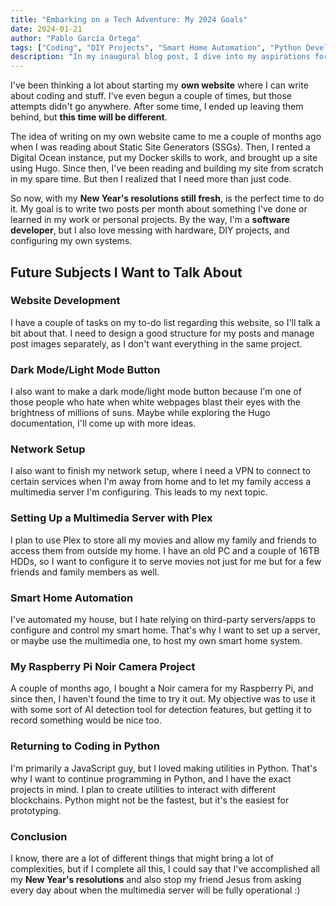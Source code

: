 ```yaml
---
title: "Embarking on a Tech Adventure: My 2024 Goals"
date: 2024-01-21
author: "Pablo García Ortega"
tags: ["Coding", "DIY Projects", "Smart Home Automation", "Python Development", "Multimedia Server"]
description: "In my inaugural blog post, I dive into my aspirations for 2024, ranging from web development and smart home automation to Python programming and setting up a multimedia server."
---
```



I've been thinking a lot about starting my **own website** where I can write about coding and stuff. I've even begun a couple of times, but those attempts didn't go anywhere. After some time, I ended up leaving them behind, but **this time will be different**. 

The idea of writing on my own website came to me a couple of months ago when I was reading about Static Site Generators (SSGs). Then, I rented a Digital Ocean instance, put my Docker skills to work, and brought up a site using Hugo. Since then, I've been reading and building my site from scratch in my spare time. But then I realized that I need more than just code. 

So now, with my **New Year's resolutions still fresh**, is the perfect time to do it. My goal is to write two posts per month about something I've done or learned in my work or personal projects. By the way, I'm a **software developer**, but I also love messing with hardware, DIY projects, and configuring my own systems.

## Future Subjects I Want to Talk About

### Website Development

I have a couple of tasks on my to-do list regarding this website, so I'll talk a bit about that. I need to design a good structure for my posts and manage post images separately, as I don't want everything in the same project.

### Dark Mode/Light Mode Button

I also want to make a dark mode/light mode button because I'm one of those people who hate when white webpages blast their eyes with the brightness of millions of suns. Maybe while exploring the Hugo documentation, I'll come up with more ideas. 

### Network Setup 

I also want to finish my network setup, where I need a VPN to connect to certain services when I'm away from home and to let my family access a multimedia server I'm configuring. This leads to my next topic.

### Setting Up a Multimedia Server with Plex

I plan to use Plex to store all my movies and allow my family and friends to access them from outside my home. I have an old PC and a couple of 16TB HDDs, so I want to configure it to serve movies not just for me but for a few friends and family members as well.

### Smart Home Automation

I've automated my house, but I hate relying on third-party servers/apps to configure and control my smart home. That's why I want to set up a server, or maybe use the multimedia one, to host my own smart home system.

### My Raspberry Pi Noir Camera Project

A couple of months ago, I bought a Noir camera for my Raspberry Pi, and since then, I haven't found the time to try it out. My objective was to use it with some sort of AI detection tool for detection features, but getting it to record something would be nice too.

### Returning to Coding in Python

I'm primarily a JavaScript guy, but I loved making utilities in Python. That's why I want to continue programming in Python, and I have the exact projects in mind. I plan to create utilities to interact with different blockchains. Python might not be the fastest, but it's the easiest for prototyping.

### Conclusion

I know, there are a lot of different things that might bring a lot of complexities, but if I complete all this, I could say that I've accomplished all my **New Year's resolutions** and also stop my friend Jesus from asking every day about when the multimedia server will be fully operational :)
